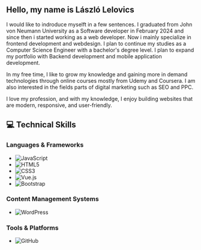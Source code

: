 ## Hello, my name is László Lelovics

I would like to indroduce myselft in a few sentences. I graduated from John von Neumann University as a Software developer in February 2024 and since then i started working 
as a web developer. 
Now i mainly specialize in frontend development and webdesign. I plan to continue my studies as a Computer Science Engineer with a bachelor's degree level. 
I plan to expand my portfolio with Backend development and mobile application development.


In my free time, I like to grow my knowledge and gaining more in demand technologies through online courses mostly from Udemy and Coursera. I am also interested in the fields parts of digital marketing such as SEO and PPC.

I love my profession, and with my knowledge, I enjoy building websites that are modern, responsive, and user-friendly.


## 💻 Technical Skills

### Languages & Frameworks
- ![JavaScript](https://img.shields.io/badge/-JavaScript-F7DF1E?style=flat&logo=javascript&logoColor=black)
- ![HTML5](https://img.shields.io/badge/-HTML5-E34F26?style=flat&logo=html5&logoColor=white)
- ![CSS3](https://img.shields.io/badge/-CSS3-1572B6?style=flat&logo=css3&logoColor=white)
- ![Vue.js](https://img.shields.io/badge/-Vue.js-4FC08D?style=flat&logo=vue-dot-js&logoColor=white)
- ![Bootstrap](https://img.shields.io/badge/-Bootstrap-7952B3?style=flat&logo=bootstrap&logoColor=white)

### Content Management Systems
- ![WordPress](https://img.shields.io/badge/-WordPress-21759B?style=flat&logo=wordpress&logoColor=white)

### Tools & Platforms
- ![GitHub](https://img.shields.io/badge/-GitHub-181717?style=flat&logo=github&logoColor=white)
